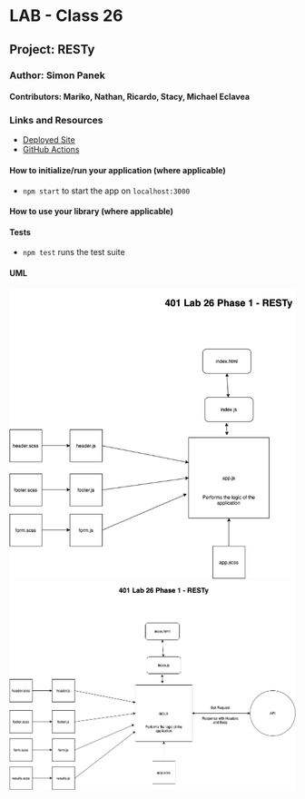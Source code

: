 # LAB - Class 26

## Project: RESTy

### Author: Simon Panek

#### Contributors: Mariko, Nathan, Ricardo, Stacy, Michael Eclavea

### Links and Resources

- [Deployed Site](https://simon-panek.github.io/RESTy/)
- [GitHub Actions](https://github.com/simon-panek/RESTy/actions/new)

#### How to initialize/run your application (where applicable)

- `npm start` to start the app on `localhost:3000`

#### How to use your library (where applicable)

#### Tests

- `npm test` runs the test suite

#### UML

![UML Diagram Phase 1](resty/401-lab-26-resty-uml.png)
![UML Diagram Phase 2](resty/401-lab-27-resty-uml.png)

